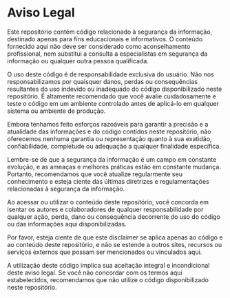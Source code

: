 # Aviso Legal

Este repositório contém código relacionado à segurança da informação, 
destinado apenas para fins educacionais e informativos. O conteúdo fornecido 
aqui não deve ser considerado como aconselhamento profissional, nem substitui 
a consulta a especialistas em segurança da informação ou qualquer outra pessoa qualificada. 

O uso deste código é de responsabilidade exclusiva do usuário. Não nos responsabilizamos por
quaisquer danos, perdas ou consequências resultantes do uso indevido ou inadequado do código 
disponibilizado neste repositório. É altamente recomendado que você avalie cuidadosamente e 
teste o código em um ambiente controlado antes de aplicá-lo em qualquer sistema ou ambiente de produção.

Embora tenhamos feito esforços razoáveis para garantir a precisão e a atualidade das informações e do código 
contidos neste repositório, não oferecemos nenhuma garantia ou representação quanto à sua exatidão, 
confiabilidade, completude ou adequação a qualquer finalidade específica.

Lembre-se de que a segurança da informação é um campo em constante evolução, e as ameaças e melhores práticas 
estão em constante mudança. Portanto, recomendamos que você atualize regularmente seu conhecimento e esteja 
ciente das últimas diretrizes e regulamentações relacionadas à segurança da informação.

Ao acessar ou utilizar o conteúdo deste repositório, você concorda em isentar os autores e colaboradores 
de qualquer responsabilidade por qualquer ação, perda, dano ou consequência decorrente do uso do código 
ou das informações aqui disponibilizadas.

Por favor, esteja ciente de que este disclaimer se aplica apenas ao código e ao conteúdo deste repositório, 
e não se estende a outros sites, recursos ou serviços externos que possam ser mencionados ou vinculados aqui.

A utilização deste código implica sua aceitação integral e incondicional deste aviso legal. Se você não concordar 
com os termos aqui estabelecidos, recomendamos que não utilize o código disponibilizado neste repositório.
